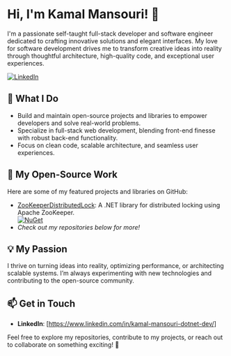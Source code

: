# Hi, I'm Kamal Mansouri! 👋

I'm a passionate self-taught full-stack developer and software engineer dedicated to crafting innovative solutions and elegant interfaces. My love for software development drives me to transform creative ideas into reality through thoughtful architecture, high-quality code, and exceptional user experiences.

<a href="https://www.linkedin.com/in/kamal-mansouri-dotnet-dev/" target="_blank"><img alt="LinkedIn" src="https://img.shields.io/badge/-LinkedIn-0077B5?style=flat-square&logo=Linkedin&logoColor=white"></a>

## 🚀 What I Do
- Build and maintain open-source projects and libraries to empower developers and solve real-world problems.
- Specialize in full-stack web development, blending front-end finesse with robust back-end functionality.
- Focus on clean code, scalable architecture, and seamless user experiences.

## 🌟 My Open-Source Work
Here are some of my featured projects and libraries on GitHub:
- [ZooKeeperDistributedLock](https://github.com/kmcmd/ZooKeeperDistributedLock): A .NET library for distributed locking using Apache ZooKeeper.   
  [![NuGet](https://img.shields.io/nuget/v/ZooKeeperDistributedLock?color=blue)](https://www.nuget.org/packages/ZooKeeperDistributedLock)
- *Check out my repositories below for more!*

## 💡 My Passion
I thrive on turning ideas into reality, optimizing performance, or architecting scalable systems. I’m always experimenting with new technologies and contributing to the open-source community.

## 📫 Get in Touch
- **LinkedIn**: [https://www.linkedin.com/in/kamal-mansouri-dotnet-dev/]

Feel free to explore my repositories, contribute to my projects, or reach out to collaborate on something exciting! 🚧
